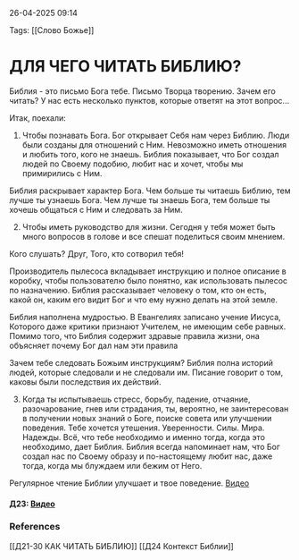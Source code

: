 26-04-2025 09:14

Tags: 
[[Слово Божье]]
# ДЛЯ ЧЕГО ЧИТАТЬ БИБЛИЮ?

Библия - это письмо Бога тебе. Письмо Творца творению. Зачем его читать?
У нас есть несколько пунктов, которые ответят на этот вопрос...

Итак, поехали:

1. Чтобы познавать Бога.
Бог открывает Себя нам через Библию. Люди были созданы для отношений с Ним. Невозможно иметь отношения и любить того, кого не знаешь. Библия показывает, что Бог создал людей по Своему подобию, любит нас и хочет, чтобы мы примирились с Ним.

Библия раскрывает характер Бога. Чем больше ты читаешь Библию, тем лучше ты узнаешь Бога. Чем лучше ты знаешь Бога, тем больше ты хочешь общаться с Ним и следовать за Ним.

2. Чтобы иметь руководство для жизни.
Сегодня у тебя может быть много вопросов в голове и все спешат поделиться своим мнением.

Кого слушать?
Друг, Того, кто сотворил тебя!

Производитель пылесоса вкладывает инструкцию и полное описание в коробку, чтобы пользователю было понятно, как использовать пылесос по назначению. Библия рассказывает человеку о том, кто он есть, какой он, каким его видит Бог и что ему нужно делать на этой земле.

Библия наполнена мудростью. В Евангелиях записано учение Иисуса, Которого даже критики признают Учителем, не имеющим себе равных.
Помимо того, что Библия содержит здравые правила жизни, она объясняет почему Бог дал нам эти правила

Зачем тебе следовать Божьим инструкциям? Библия полна историй людей, которые следовали и не следовали им. Писание говорит о том, каковы были последствия их действий.

3. Когда ты испытываешь стресс, борьбу, падение, отчаяние, разочарование, гнев или страдания, ты, вероятно, не заинтересован в получении новых знаний о Боге, поиске совета или улучшении поведения. Тебе хочется утешения. Уверенности. Силы. Мира. Надежды. Всё, что тебе необходимо и именно тогда, когда это необходимо, дает Библия. Библия всегда напоминает нам, что Бог создал нас по Своему образу и по-настоящему любит нас, даже тогда, когда мы блуждаем или бежим от Него.

Регулярное чтение Библии улучшает и твое поведение. [Видео](https://youtu.be/XYueuOg9c8I)
#### Д23: [Видео](https://youtu.be/1wHPzBcX3Iw)
### References
[[Д21-30 КАК ЧИТАТЬ БИБЛИЮ]]
[[Д24 Контекст Библии]]
